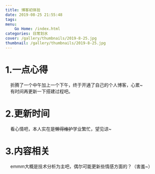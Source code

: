 ```yaml
---
title: 博客初体验
date: 2019-08-25 21:55:48
tags:
menu: 
    Go Home: /index.html
categories: 日常划水
cover: /gallery/thumbnails/2019-8-25.jpg
thumbnail: /gallery/thumbnails/2019-8-25.jpg
---
```

# 1.一点心得
&nbsp;&nbsp;&nbsp;&nbsp;折腾了一个中午加上一个下午，终于开通了自己的个人博客，心累~   
&nbsp;&nbsp;&nbsp;&nbsp;有时间再更新一下搭建过程吧。
# 2.更新时间
&nbsp;&nbsp;&nbsp;&nbsp;看心情吧，本人实在是~~懒得维护~~学业繁忙，望见谅~
# 3.内容相关
&nbsp;&nbsp;&nbsp;&nbsp;emmm大概是技术分析为主吧，偶尔可能更新些情感方面的？（害羞~）
